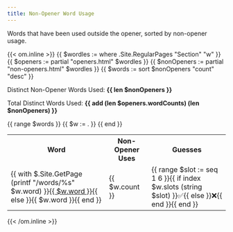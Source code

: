 ```yaml
---
title: Non-Opener Word Usage
---
```


Words that have been used outside the opener, sorted by non-opener usage.

{{< om.inline >}}
  {{ $wordles := where .Site.RegularPages "Section" "w" }}
  {{ $openers := partial "openers.html" $wordles }}
  {{ $nonOpeners := partial "non-openers.html" $wordles }}
  {{ $words := sort $nonOpeners "count" "desc" }}

  <p>Distinct Non-Opener Words Used: <strong>{{ len $nonOpeners }}</strong></p>
  <p>Total Distinct Words Used: <strong>{{ add (len $openers.wordCounts) (len $nonOpeners) }}</strong></p>

  <table>
    <tr>
      <th>Word</th>
      <th>Non-Opener Uses</th>
      <th>Guesses</th>
    </tr>
    {{ range $words }}
      {{ $w := . }}
      <tr>
        <td>{{ with $.Site.GetPage (printf "/words/%s" $w.word) }}<a href="{{ .RelPermalink }}">{{ $w.word }}</a>{{ else }}{{ $w.word }}{{ end }}</td>
        <td>{{ $w.count }}</td>
        <td>{{ range $slot := seq 1 6 }}{{ if index $w.slots (string $slot) }}✅{{ else }}❌{{ end }}{{ end }}</td>
      </tr>
    {{ end }}
  </table>
{{< /om.inline >}}
